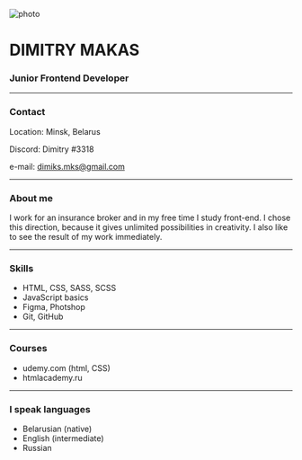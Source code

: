 ![photo](../rsschool-cv/IMG_1505.jpg)
# **DIMITRY MAKAS**
### **Junior Frontend Developer**

---

### Contact
Location: Minsk, Belarus  

Discord: Dimitry #3318  

e-mail: dimiks.mks@gmail.com

---

### About me
I work for an insurance broker and in my free time I study front-end. I chose this direction, because it gives unlimited possibilities in creativity. I also like to see the result of my work immediately.

---

### Skills
* HTML, CSS, SASS, SCSS
* JavaScript basics
* Figma, Photshop
* Git, GitHub  

---

### Courses
* udemy.com (html, CSS)
* htmlacademy.ru

---

### I speak languages
* Belarusian (native)
* English (intermediate)
* Russian 






